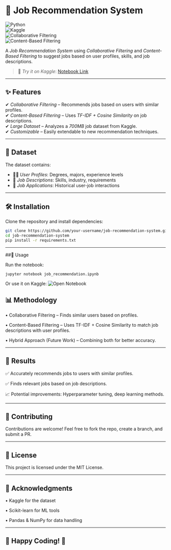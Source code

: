 # 🚀 Job Recommendation System  

![Python](https://img.shields.io/badge/Python-3.9%2B-blue?style=for-the-badge&logo=python)  
![Kaggle](https://img.shields.io/badge/Kaggle-Dataset-blue?style=for-the-badge&logo=kaggle)  
![Collaborative Filtering](https://img.shields.io/badge/Collaborative%20Filtering-%F0%9F%93%88-green?style=for-the-badge)  
![Content-Based Filtering](https://img.shields.io/badge/Content--Based%20Filtering-%F0%9F%93%9A-purple?style=for-the-badge)  

A *Job Recommendation System* using *Collaborative Filtering* and *Content-Based Filtering* to suggest jobs based on user profiles, skills, and job descriptions.  

> 📌 *Try it on Kaggle*: [Notebook Link](https://www.kaggle.com/code/atulbhartiproff/job-recommendation-system)  

---

## ✨ Features  

✔ *Collaborative Filtering* – Recommends jobs based on users with similar profiles.  
✔ *Content-Based Filtering* – Uses *TF-IDF + Cosine Similarity* on job descriptions.  
✔ *Large Dataset* – Analyzes a *700MB* job dataset from Kaggle.  
✔ *Customizable* – Easily extendable to new recommendation techniques.  

---

## 📂 Dataset  

The dataset contains:  

- 🧑‍💼 *User Profiles*: Degrees, majors, experience levels  
- 🏢 *Job Descriptions*: Skills, industry, requirements  
- 🔗 *Job Applications*: Historical user-job interactions  

---

## 🛠 Installation  

Clone the repository and install dependencies:  

```bash
git clone https://github.com/your-username/job-recommendation-system.git
cd job-recommendation-system
pip install -r requirements.txt
```

---

##🚀 Usage

Run the notebook:

```jupyter notebook job_recommendation.ipynb```

Or use it on Kaggle: ![Open Notebook](https://www.kaggle.com/code/atulbhartiproff/job-recommendation-system)

## 📊 Methodology
	
  • Collaborative Filtering – Finds similar users based on profiles.
  
  • Content-Based Filtering – Uses TF-IDF + Cosine Similarity to match job descriptions with user profiles.
  
  • Hybrid Approach (Future Work) – Combining both for better accuracy.

---

## 📌 Results

✅ Accurately recommends jobs to users with similar profiles.

✅ Finds relevant jobs based on job descriptions.

📈 Potential improvements: Hyperparameter tuning, deep learning methods.

--- 

## 🤝 Contributing

Contributions are welcome! Feel free to fork the repo, create a branch, and submit a PR.

---

## 📜 License

This project is licensed under the MIT License.

---

## 🌟 Acknowledgments
	
  • Kaggle for the dataset
  
  • Scikit-learn for ML tools
  
  • Pandas & NumPy for data handling

---

## 🚀 Happy Coding! 🎯
